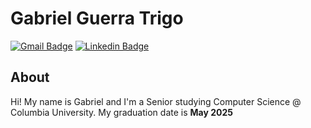<!---
Trigozord/Trigozord is a ✨ special ✨ repository because its `README.md` (this file) appears on your GitHub profile.
You can click the Preview link to take a look at your changes.
--->
# Gabriel Guerra Trigo
[![Gmail Badge](https://img.shields.io/badge/-gabrielguerratrigo20-c14438?style=flat&logo=Gmail&logoColor=white&link=mailto:gabrielguerratrigo20@gmail.com)](mailto:gabrielguerratrigo20@gmail.com)
[![Linkedin Badge](https://img.shields.io/badge/-gabriel-blue?style=flat&logo=Linkedin&logoColor=white&link=https://www.linkedin.com/in/gabriel-trigo-b3a22a23b/)](https://www.linkedin.com/in/gabriel-trigo-b3a22a23b/)

## About
Hi! My name is Gabriel and I'm a Senior studying Computer Science @ Columbia University. My graduation date is **May 2025**
